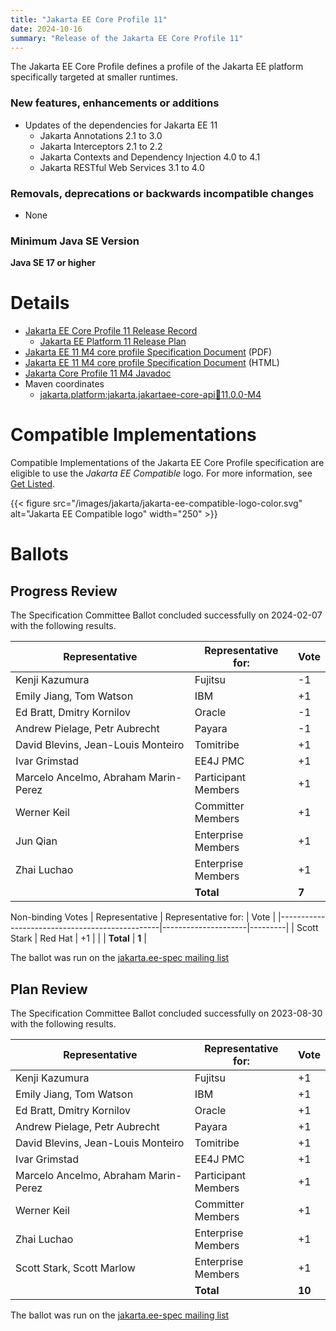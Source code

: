 ```yaml
---
title: "Jakarta EE Core Profile 11"
date: 2024-10-16
summary: "Release of the Jakarta EE Core Profile 11"
---
```

The Jakarta EE Core Profile defines a profile of the Jakarta EE platform specifically targeted at smaller runtimes.

### New features, enhancements or additions
<!-- List here -->
* Updates of the dependencies for Jakarta EE 11
  * Jakarta Annotations 2.1 to 3.0
  * Jakarta Interceptors 2.1 to 2.2
  * Jakarta Contexts and Dependency Injection 4.0 to 4.1
  * Jakarta RESTful Web Services 3.1 to 4.0

### Removals, deprecations or backwards incompatible changes
<!-- List here -->
* None

### Minimum Java SE Version
<!-- Specify the minimum required Java SE version for this specification -->
**Java SE 17 or higher**

# Details

* [Jakarta EE Core Profile 11 Release Record](https://projects.eclipse.org/projects/ee4j.jakartaee-platform/releases/core-profile-11)
    * [Jakarta EE Platform 11 Release Plan](https://jakartaee.github.io/platform/jakartaee11/JakartaEE11ReleasePlan)
* [Jakarta EE 11 M4 core profile Specification Document](./jakarta-coreprofile-spec-11.0-M4.pdf) (PDF)
* [Jakarta EE 11 M4 core profile Specification Document](./jakarta-coreprofile-spec-11.0-M4.html) (HTML)
* [Jakarta Core Profile 11 M4 Javadoc](./apidocs)
* Maven coordinates
   * [jakarta.platform:jakarta.jakartaee-core-api:jar:11.0.0-M4](https://central.sonatype.com/artifact/jakarta.platform/jakarta.jakartaee-core-api/11.0.0-M4/jar)

<!--
* [Jakarta Core Profile 11.0 TCK](https://download.eclipse.org/jakartaee/coreprofile/11/jakarta-core-profile-tck-11.0.0.zip)
  ([sig](https://download.eclipse.org/jakartaee/coreprofile/11/jakarta-core-profile-tck-11.0.0.zip.sig),
  [sha](https://download.eclipse.org/jakartaee/coreprofile/11/jakarta-core-profile-tck-11.0.0.zip.sha256),
  [pub](https://jakarta.ee/specifications/jakartaee-spec-committee.pub))
  -->
# Compatible Implementations

Compatible Implementations of the Jakarta EE Core Profile specification are eligible to use the _Jakarta EE Compatible_ logo. For more information, see [Get Listed](/compatibility/get-listed/).

{{< figure src="/images/jakarta/jakarta-ee-compatible-logo-color.svg" alt="Jakarta EE Compatible logo" width="250" >}}

<!--* [Jakarta EE 11 Core Profile Compatible Implementations](https://jakarta.ee/compatibility/certification/11/)-->

# Ballots

<!--## Release Review-->

## Progress Review

The Specification Committee Ballot concluded successfully on 2024-02-07 with the following results.

| Representative                                 | Representative for: |  Vote   |
|------------------------------------------------|---------------------|---------|
| Kenji Kazumura                                 | Fujitsu             |   -1    |
| Emily Jiang, Tom Watson                        | IBM                 |   +1    |
| Ed Bratt, Dmitry Kornilov                      | Oracle              |   -1    |
| Andrew Pielage, Petr Aubrecht                  | Payara              |   -1    |
| David Blevins, Jean-Louis Monteiro             | Tomitribe           |   +1    |
| Ivar Grimstad                                  | EE4J PMC            |   +1    |
| Marcelo Ancelmo, Abraham Marin-Perez           | Participant Members |   +1    |
| Werner Keil                                    | Committer Members   |   +1    |
| Jun Qian                                       | Enterprise Members  |   +1    |
| Zhai Luchao                                    | Enterprise Members  |   +1    |
|                                                | **Total**           |  **7**  |

Non-binding Votes
| Representative                                 | Representative for: |  Vote   |
|------------------------------------------------|---------------------|---------|
| Scott Stark                                    | Red Hat             |   +1    |
|                                                | **Total**           |  **1**  |

The ballot was run on the [jakarta.ee-spec mailing list](https://www.eclipse.org/lists/jakarta.ee-spec/msg03173.html)

## Plan Review
The Specification Committee Ballot concluded successfully on 2023-08-30 with the following results.

| Representative                                 | Representative for: |  Vote   |
|------------------------------------------------|---------------------|---------|
| Kenji Kazumura                                 | Fujitsu             |   +1    |
| Emily Jiang, Tom Watson                        | IBM                 |   +1    |
| Ed Bratt, Dmitry Kornilov                      | Oracle              |   +1    |
| Andrew Pielage, Petr Aubrecht                  | Payara              |   +1    |
| David Blevins, Jean-Louis Monteiro             | Tomitribe           |   +1    |
| Ivar Grimstad                                  | EE4J PMC            |   +1    |
| Marcelo Ancelmo, Abraham Marin-Perez           | Participant Members |   +1    |
| Werner Keil                                    | Committer Members   |   +1    |
| Zhai Luchao                                    | Enterprise Members  |   +1    |
| Scott Stark, Scott Marlow                      | Enterprise Members  |   +1    |
|                                                | **Total**           | **10**  |

The ballot was run on the [jakarta.ee-spec mailing list](https://www.eclipse.org/lists/jakarta.ee-spec/msg03113.html)
